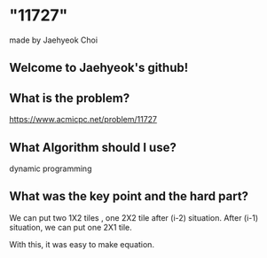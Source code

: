 
# "11727"

made by Jaehyeok Choi

## Welcome to Jaehyeok's github!

## What is the problem?

https://www.acmicpc.net/problem/11727

## What Algorithm should I use?

dynamic programming

## What was the key point and the hard part?

We can put two 1X2 tiles , one 2X2 tile after (i-2) situation. After (i-1) situation, we can put one 2X1 tile.

With this, it was easy to make equation.
